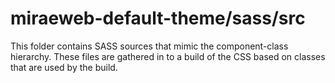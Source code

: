 # miraeweb-default-theme/sass/src

This folder contains SASS sources that mimic the component-class hierarchy. These files
are gathered in to a build of the CSS based on classes that are used by the build.
